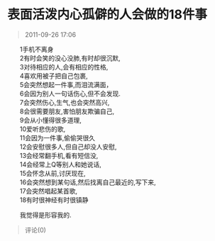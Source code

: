 # 表面活泼内心孤僻的人会做的18件事
> 2011-09-26 17:06


　　1手机不离身  
　　2有时会笑的没心没肺,有时却很沉默,  
　　3对待相应的人,会有相应的性格,  
　　4喜欢用被子把自己包裹,  
　　5会突然想起一件事,而泪流满面，  
　　6会因为别人一句话伤心,但不会发现.  
　　7会突然伤心,生气,也会突然高兴,  
　　8会很需要朋友,害怕朋友欺骗自己,  
　　9会从小懂得很多道理,  
　　10爱听悲伤的歌,  
　　11会因为一件事,偷偷哭很久  
　　12会安慰很多人,但自己却没人安慰,  
　　13会经常翻手机,看有短信没,  
　　14会经常上Q等别人和她说话,  
　　15会怀念从前,讨厌现在,  
　　16会突然想到某句话,然后找离自己最近的,写下来,  
　　17会突然唱起某首歌,  
　　18有时很神经有时很镇静  
  
  
  
  
  
  
  
　　我觉得是形容我的.
> 评论(0)

